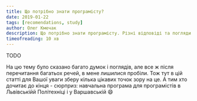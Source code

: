 ```yaml
---
title: Що потрібно знати програмісту?
date: 2019-01-22
tags: [recomendations, study]
author: Олег Кмечак
description: Що потрібно знати програмісту. Різні відповіді та погляди на це питання.
timeofreading: 10 хв
---
```


TODO

На цю тему було сказано багато думок і поглядів, але все ж після перечитання багатьох речей, в мене лишилися пробіли. Тож тут в цій статті для Вашої уваги зберу кілька цікавих точок зору на це. А тим хто дочитає до кінця - сюрприз: навчальна програма для програмістів в Львівськійй Політехніці і у Варшавській :smile:

